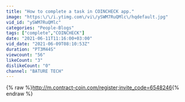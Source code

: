 ```yaml
---
title: "How to complete a task in COINCHECK app."
image: "https:\/\/i.ytimg.com\/vi\/ySWM7RuQMlc\/hqdefault.jpg"
vid_id: "ySWM7RuQMlc"
categories: "People-Blogs"
tags: ["complete","COINCHECK"]
date: "2021-06-11T11:16:00+03:00"
vid_date: "2021-06-09T08:10:53Z"
duration: "PT3M44S"
viewcount: "56"
likeCount: "3"
dislikeCount: "0"
channel: "BATURE TECH"
---
```

{% raw %}<a rel="nofollow" target="blank" href="http://m.contract-coin.com/register;invite_code=6548246">http://m.contract-coin.com/register;invite_code=6548246</a>{% endraw %}
